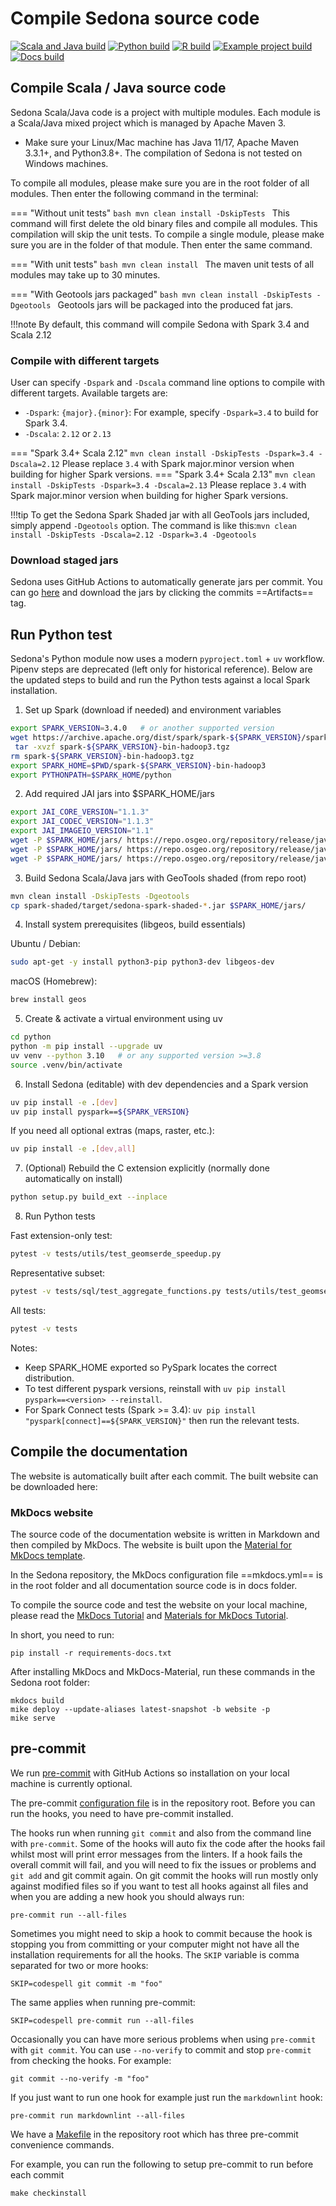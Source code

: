 <!--
 Licensed to the Apache Software Foundation (ASF) under one
 or more contributor license agreements.  See the NOTICE file
 distributed with this work for additional information
 regarding copyright ownership.  The ASF licenses this file
 to you under the Apache License, Version 2.0 (the
 "License"); you may not use this file except in compliance
 with the License.  You may obtain a copy of the License at

   http://www.apache.org/licenses/LICENSE-2.0

 Unless required by applicable law or agreed to in writing,
 software distributed under the License is distributed on an
 "AS IS" BASIS, WITHOUT WARRANTIES OR CONDITIONS OF ANY
 KIND, either express or implied.  See the License for the
 specific language governing permissions and limitations
 under the License.
 -->

# Compile Sedona source code

[![Scala and Java build](https://github.com/apache/sedona/actions/workflows/java.yml/badge.svg)](https://github.com/apache/sedona/actions/workflows/java.yml) [![Python build](https://github.com/apache/sedona/actions/workflows/python.yml/badge.svg)](https://github.com/apache/sedona/actions/workflows/python.yml) [![R build](https://github.com/apache/sedona/actions/workflows/r.yml/badge.svg)](https://github.com/apache/sedona/actions/workflows/r.yml) [![Example project build](https://github.com/apache/sedona/actions/workflows/example.yml/badge.svg)](https://github.com/apache/sedona/actions/workflows/example.yml) [![Docs build](https://github.com/apache/sedona/actions/workflows/docs.yml/badge.svg)](https://github.com/apache/sedona/actions/workflows/docs.yml)

## Compile Scala / Java source code

Sedona Scala/Java code is a project with multiple modules. Each module is a Scala/Java mixed project which is managed by Apache Maven 3.

* Make sure your Linux/Mac machine has Java 11/17, Apache Maven 3.3.1+, and Python3.8+. The compilation of Sedona is not tested on Windows machines.

To compile all modules, please make sure you are in the root folder of all modules. Then enter the following command in the terminal:

=== "Without unit tests"
	```bash
	mvn clean install -DskipTests
	```
	This command will first delete the old binary files and compile all modules. This compilation will skip the unit tests. To compile a single module, please make sure you are in the folder of that module. Then enter the same command.

=== "With unit tests"
	```bash
	mvn clean install
	```
	The maven unit tests of all modules may take up to 30 minutes.

=== "With Geotools jars packaged"
	```bash
	mvn clean install -DskipTests -Dgeotools
	```
	Geotools jars will be packaged into the produced fat jars.

!!!note
	By default, this command will compile Sedona with Spark 3.4 and Scala 2.12

### Compile with different targets

User can specify `-Dspark` and `-Dscala` command line options to compile with different targets. Available targets are:

* `-Dspark`: `{major}.{minor}`: For example, specify `-Dspark=3.4` to build for Spark 3.4.
* `-Dscala`: `2.12` or `2.13`

=== "Spark 3.4+ Scala 2.12"
	```
	mvn clean install -DskipTests -Dspark=3.4 -Dscala=2.12
	```
    Please replace `3.4` with Spark major.minor version when building for higher Spark versions.
=== "Spark 3.4+ Scala 2.13"
	```
	mvn clean install -DskipTests -Dspark=3.4 -Dscala=2.13
	```
    Please replace `3.4` with Spark major.minor version when building for higher Spark versions.

!!!tip
	To get the Sedona Spark Shaded jar with all GeoTools jars included, simply append `-Dgeotools` option. The command is like this:`mvn clean install -DskipTests -Dscala=2.12 -Dspark=3.4 -Dgeotools`

### Download staged jars

Sedona uses GitHub Actions to automatically generate jars per commit. You can go [here](https://github.com/apache/sedona/actions/workflows/java.yml) and download the jars by clicking the commits ==Artifacts== tag.

## Run Python test

Sedona's Python module now uses a modern `pyproject.toml` + `uv` workflow. Pipenv steps are deprecated (left only for historical reference). Below are the updated steps to build and run the Python tests against a local Spark installation.

1) Set up Spark (download if needed) and environment variables

```bash
export SPARK_VERSION=3.4.0   # or another supported version
wget https://archive.apache.org/dist/spark/spark-${SPARK_VERSION}/spark-${SPARK_VERSION}-bin-hadoop3.tgz
 tar -xvzf spark-${SPARK_VERSION}-bin-hadoop3.tgz
rm spark-${SPARK_VERSION}-bin-hadoop3.tgz
export SPARK_HOME=$PWD/spark-${SPARK_VERSION}-bin-hadoop3
export PYTHONPATH=$SPARK_HOME/python
```

2) Add required JAI jars into $SPARK_HOME/jars

```bash
export JAI_CORE_VERSION="1.1.3"
export JAI_CODEC_VERSION="1.1.3"
export JAI_IMAGEIO_VERSION="1.1"
wget -P $SPARK_HOME/jars/ https://repo.osgeo.org/repository/release/javax/media/jai_core/${JAI_CORE_VERSION}/jai_core-${JAI_CORE_VERSION}.jar
wget -P $SPARK_HOME/jars/ https://repo.osgeo.org/repository/release/javax/media/jai_codec/${JAI_CODEC_VERSION}/jai_codec-${JAI_CODEC_VERSION}.jar
wget -P $SPARK_HOME/jars/ https://repo.osgeo.org/repository/release/javax/media/jai_imageio/${JAI_IMAGEIO_VERSION}/jai_imageio-${JAI_IMAGEIO_VERSION}.jar
```

3) Build Sedona Scala/Java jars with GeoTools shaded (from repo root)

```bash
mvn clean install -DskipTests -Dgeotools
cp spark-shaded/target/sedona-spark-shaded-*.jar $SPARK_HOME/jars/
```

4) Install system prerequisites (libgeos, build essentials)

Ubuntu / Debian:
```bash
sudo apt-get -y install python3-pip python3-dev libgeos-dev
```
macOS (Homebrew):
```bash
brew install geos
```

5) Create & activate a virtual environment using uv

```bash
cd python
python -m pip install --upgrade uv
uv venv --python 3.10   # or any supported version >=3.8
source .venv/bin/activate
```

6) Install Sedona (editable) with dev dependencies and a Spark version

```bash
uv pip install -e .[dev]
uv pip install pyspark==${SPARK_VERSION}
```
If you need all optional extras (maps, raster, etc.):
```bash
uv pip install -e .[dev,all]
```

7) (Optional) Rebuild the C extension explicitly (normally done automatically on install)
```bash
python setup.py build_ext --inplace
```

8) Run Python tests

Fast extension-only test:
```bash
pytest -v tests/utils/test_geomserde_speedup.py
```
Representative subset:
```bash
pytest -v tests/sql/test_aggregate_functions.py tests/utils/test_geomserde_speedup.py
```
All tests:
```bash
pytest -v tests
```

Notes:
- Keep SPARK_HOME exported so PySpark locates the correct distribution.
- To test different pyspark versions, reinstall with `uv pip install pyspark==<version> --reinstall`.
- For Spark Connect tests (Spark >= 3.4): `uv pip install "pyspark[connect]==${SPARK_VERSION}"` then run the relevant tests.

## Compile the documentation

The website is automatically built after each commit. The built website can be downloaded here:

### MkDocs website

The source code of the documentation website is written in Markdown and then compiled by MkDocs. The website is built upon the [Material for MkDocs template](https://squidfunk.github.io/mkdocs-material/).

In the Sedona repository, the MkDocs configuration file ==mkdocs.yml== is in the root folder and all documentation source code is in docs folder.

To compile the source code and test the website on your local machine, please read the [MkDocs Tutorial](http://www.mkdocs.org/#installation) and [Materials for MkDocs Tutorial](https://squidfunk.github.io/mkdocs-material/getting-started/).

In short, you need to run:

```
pip install -r requirements-docs.txt
```

After installing MkDocs and MkDocs-Material, run these commands in the Sedona root folder:

```
mkdocs build
mike deploy --update-aliases latest-snapshot -b website -p
mike serve
```

## pre-commit

We run [pre-commit](https://pre-commit.com/) with GitHub Actions so installation on
your local machine is currently optional.

The pre-commit [configuration file](https://github.com/apache/sedona/blob/master/.pre-commit-config.yaml)
is in the repository root. Before you can run the hooks, you need to have pre-commit installed.

The hooks run when running `git commit` and also from the command line with `pre-commit`. Some of the hooks will auto
fix the code after the hooks fail whilst most will print error messages from the linters. If a hook fails the overall
commit will fail, and you will need to fix the issues or problems and `git add` and git commit again. On git commit
the hooks will run mostly only against modified files so if you want to test all hooks against all files and when you
are adding a new hook you should always run:

`pre-commit run --all-files`

Sometimes you might need to skip a hook to commit because the hook is stopping you from committing or your computer
might not have all the installation requirements for all the hooks. The `SKIP` variable is comma separated for two or
more hooks:

`SKIP=codespell git commit -m "foo"`

The same applies when running pre-commit:

`SKIP=codespell pre-commit run --all-files`

Occasionally you can have more serious problems when using `pre-commit` with `git commit`. You can use `--no-verify` to
commit and stop `pre-commit` from checking the hooks. For example:

`git commit --no-verify -m "foo"`

If you just want to run one hook for example just run the `markdownlint` hook:

`pre-commit run markdownlint --all-files`

We have a [Makefile](https://github.com/apache/sedona/blob/master/Makefile) in the repository root which has three pre-commit convenience commands.

For example, you can run the following to setup pre-commit to run before each commit

```
make checkinstall
```
